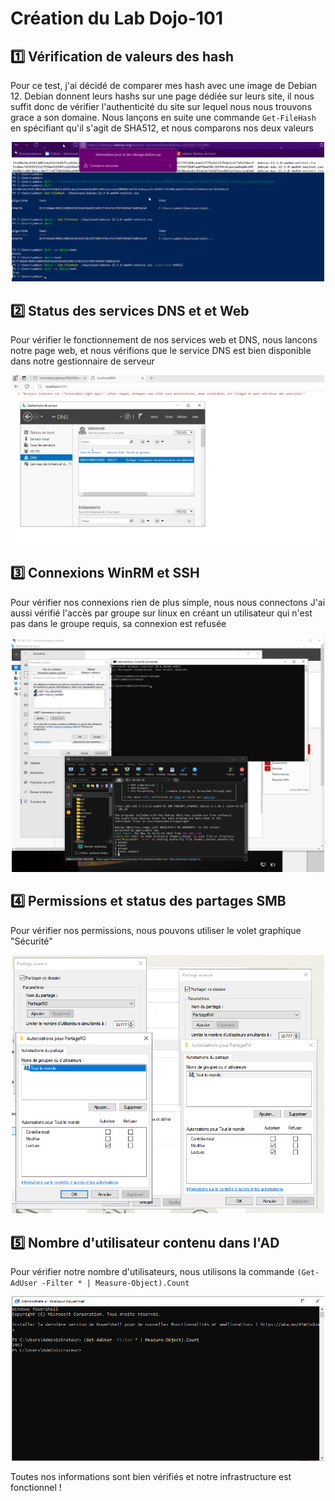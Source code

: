# Création du Lab Dojo-101


## 1️⃣ Vérification de valeurs des hash 

Pour ce test, j'ai décidé de comparer mes hash avec une image de Debian 12.
Debian donnent leurs hashs sur une page dédiée sur leurs site, il nous suffit donc de vérifier l'authenticité du site sur lequel nous nous trouvons grace a son domaine.
Nous lançons en suite une commande `Get-FileHash` en spécifiant qu'il s'agit de SHA512, et nous comparons nos deux valeurs 

<p align="center">
    <img src="./Verification des hash.png" alt="Dojo-101" style="width: 500px;" />
</p>

## 2️⃣ Status des services DNS et et Web

Pour vérifier le fonctionnement de nos services web et DNS, nous lancons notre page web, et nous vérifions que le service DNS est bien disponible dans notre gestionnaire de serveur 


<p align="center">
    <img src="./Status DNS et Web.png" alt="Dojo-101" style="width: 500px;" />
</p>

## 3️⃣ Connexions WinRM et SSH

Pour vérifier nos connexions rien de plus simple, nous nous connectons
J'ai aussi vérifié l'accès par groupe sur linux en créant un utilisateur qui n'est pas dans le groupe requis, sa connexion est refusée

<p align="center">
    <img src="./Status SSH et WINRM.png" alt="Dojo-101" style="width: 500px;" />
</p>

## 4️⃣ Permissions et status des partages SMB

Pour vérifier nos permissions, nous pouvons utiliser le volet graphique "Sécurité" 


<p align="center">
    <img src="./Droits SMB.png" alt="Dojo-101" style="width: 500px;" />
</p>

## 5️⃣ Nombre d'utilisateur contenu dans l'AD

Pour vérifier notre nombre d'utilisateurs, nous utilisons la commande `(Get-AdUser -Filter * | Measure-Object).Count`

<p align="center">
    <img src="./Nombre d'utilisateurs dans l'AD.png" alt="Dojo-101" style="width: 500px;" />
</p>


Toutes nos informations sont bien vérifiés et notre infrastructure est fonctionnel ! 
